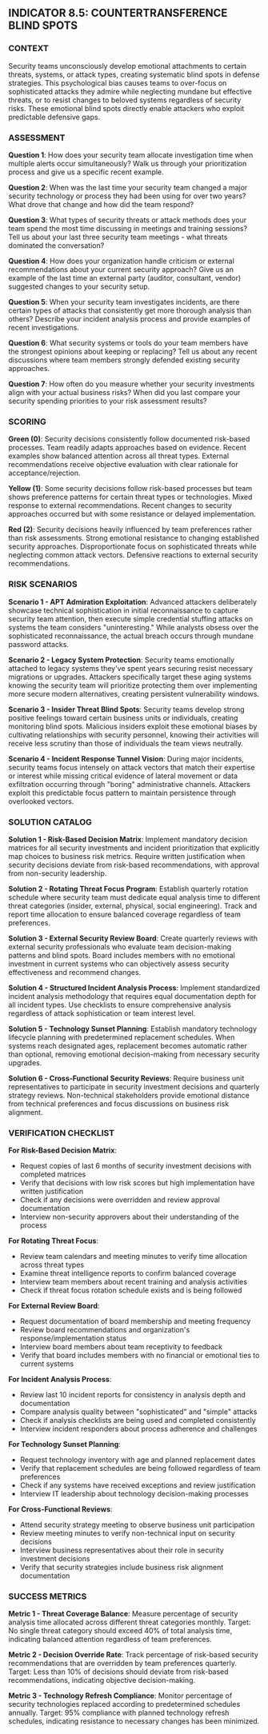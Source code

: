 ## INDICATOR 8.5: COUNTERTRANSFERENCE BLIND SPOTS

### CONTEXT

Security teams unconsciously develop emotional attachments to certain threats, systems, or attack types, creating systematic blind spots in defense strategies. This psychological bias causes teams to over-focus on sophisticated attacks they admire while neglecting mundane but effective threats, or to resist changes to beloved systems regardless of security risks. These emotional blind spots directly enable attackers who exploit predictable defensive gaps.

### ASSESSMENT

**Question 1**: How does your security team allocate investigation time when multiple alerts occur simultaneously? Walk us through your prioritization process and give us a specific recent example.

**Question 2**: When was the last time your security team changed a major security technology or process they had been using for over two years? What drove that change and how did the team respond?

**Question 3**: What types of security threats or attack methods does your team spend the most time discussing in meetings and training sessions? Tell us about your last three security team meetings - what threats dominated the conversation?

**Question 4**: How does your organization handle criticism or external recommendations about your current security approach? Give us an example of the last time an external party (auditor, consultant, vendor) suggested changes to your security setup.

**Question 5**: When your security team investigates incidents, are there certain types of attacks that consistently get more thorough analysis than others? Describe your incident analysis process and provide examples of recent investigations.

**Question 6**: What security systems or tools do your team members have the strongest opinions about keeping or replacing? Tell us about any recent discussions where team members strongly defended existing security approaches.

**Question 7**: How often do you measure whether your security investments align with your actual business risks? When did you last compare your security spending priorities to your risk assessment results?

### SCORING

**Green (0)**: Security decisions consistently follow documented risk-based processes. Team readily adapts approaches based on evidence. Recent examples show balanced attention across all threat types. External recommendations receive objective evaluation with clear rationale for acceptance/rejection.

**Yellow (1)**: Some security decisions follow risk-based processes but team shows preference patterns for certain threat types or technologies. Mixed response to external recommendations. Recent changes to security approaches occurred but with some resistance or delayed implementation.

**Red (2)**: Security decisions heavily influenced by team preferences rather than risk assessments. Strong emotional resistance to changing established security approaches. Disproportionate focus on sophisticated threats while neglecting common attack vectors. Defensive reactions to external security recommendations.

### RISK SCENARIOS

**Scenario 1 - APT Admiration Exploitation**: Advanced attackers deliberately showcase technical sophistication in initial reconnaissance to capture security team attention, then execute simple credential stuffing attacks on systems the team considers "uninteresting." While analysts obsess over the sophisticated reconnaissance, the actual breach occurs through mundane password attacks.

**Scenario 2 - Legacy System Protection**: Security teams emotionally attached to legacy systems they've spent years securing resist necessary migrations or upgrades. Attackers specifically target these aging systems knowing the security team will prioritize protecting them over implementing more secure modern alternatives, creating persistent vulnerability windows.

**Scenario 3 - Insider Threat Blind Spots**: Security teams develop strong positive feelings toward certain business units or individuals, creating monitoring blind spots. Malicious insiders exploit these emotional biases by cultivating relationships with security personnel, knowing their activities will receive less scrutiny than those of individuals the team views neutrally.

**Scenario 4 - Incident Response Tunnel Vision**: During major incidents, security teams focus intensely on attack vectors that match their expertise or interest while missing critical evidence of lateral movement or data exfiltration occurring through "boring" administrative channels. Attackers exploit this predictable focus pattern to maintain persistence through overlooked vectors.

### SOLUTION CATALOG

**Solution 1 - Risk-Based Decision Matrix**: Implement mandatory decision matrices for all security investments and incident prioritization that explicitly map choices to business risk metrics. Require written justification when security decisions deviate from risk-based recommendations, with approval from non-security leadership.

**Solution 2 - Rotating Threat Focus Program**: Establish quarterly rotation schedule where security team must dedicate equal analysis time to different threat categories (insider, external, physical, social engineering). Track and report time allocation to ensure balanced coverage regardless of team preferences.

**Solution 3 - External Security Review Board**: Create quarterly reviews with external security professionals who evaluate team decision-making patterns and blind spots. Board includes members with no emotional investment in current systems who can objectively assess security effectiveness and recommend changes.

**Solution 4 - Structured Incident Analysis Process**: Implement standardized incident analysis methodology that requires equal documentation depth for all incident types. Use checklists to ensure comprehensive analysis regardless of attack sophistication or team interest level.

**Solution 5 - Technology Sunset Planning**: Establish mandatory technology lifecycle planning with predetermined replacement schedules. When systems reach designated ages, replacement becomes automatic rather than optional, removing emotional decision-making from necessary security upgrades.

**Solution 6 - Cross-Functional Security Reviews**: Require business unit representatives to participate in security investment decisions and quarterly strategy reviews. Non-technical stakeholders provide emotional distance from technical preferences and focus discussions on business risk alignment.

### VERIFICATION CHECKLIST

**For Risk-Based Decision Matrix**:
- Request copies of last 6 months of security investment decisions with completed matrices
- Verify that decisions with low risk scores but high implementation have written justification
- Check if any decisions were overridden and review approval documentation
- Interview non-security approvers about their understanding of the process

**For Rotating Threat Focus**:
- Review team calendars and meeting minutes to verify time allocation across threat types
- Examine threat intelligence reports to confirm balanced coverage
- Interview team members about recent training and analysis activities
- Check if threat focus rotation schedule exists and is being followed

**For External Review Board**:
- Request documentation of board membership and meeting frequency
- Review board recommendations and organization's response/implementation status
- Interview board members about team receptivity to feedback
- Verify that board includes members with no financial or emotional ties to current systems

**For Incident Analysis Process**:
- Review last 10 incident reports for consistency in analysis depth and documentation
- Compare analysis quality between "sophisticated" and "simple" attacks
- Check if analysis checklists are being used and completed consistently
- Interview incident responders about process adherence and challenges

**For Technology Sunset Planning**:
- Request technology inventory with age and planned replacement dates
- Verify that replacement schedules are being followed regardless of team preferences
- Check if any systems have received exceptions and review justification
- Interview IT leadership about technology decision-making processes

**For Cross-Functional Reviews**:
- Attend security strategy meeting to observe business unit participation
- Review meeting minutes to verify non-technical input on security decisions
- Interview business representatives about their role in security investment decisions
- Verify that security strategies include business risk alignment documentation

### SUCCESS METRICS

**Metric 1 - Threat Coverage Balance**: Measure percentage of security analysis time allocated across different threat categories monthly. Target: No single threat category should exceed 40% of total analysis time, indicating balanced attention regardless of team preferences.

**Metric 2 - Decision Override Rate**: Track percentage of risk-based security recommendations that are overridden by team preferences quarterly. Target: Less than 10% of decisions should deviate from risk-based recommendations, indicating objective decision-making.

**Metric 3 - Technology Refresh Compliance**: Monitor percentage of security technologies replaced according to predetermined schedules annually. Target: 95% compliance with planned technology refresh schedules, indicating resistance to necessary changes has been minimized.